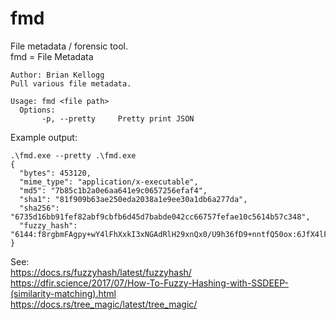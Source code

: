 # fmd
File metadata / forensic tool.  
fmd = File Metadata

```
Author: Brian Kellogg
Pull various file metadata.

Usage: fmd <file path>
  Options:
       -p, --pretty     Pretty print JSON
```

Example output:
```
.\fmd.exe --pretty .\fmd.exe
{
  "bytes": 453120,
  "mime_type": "application/x-executable",
  "md5": "7b85c1b2a0e6aa641e9c0657256efaf4",
  "sha1": "81f909b63ae250eda2038a1e9ee30a1db6a277da",
  "sha256": "6735d16bb91fef82abf9cbfb6d45d7babde042cc66757fefae10c5614b57c348",
  "fuzzy_hash": "6144:f8rgbmFAgpy+wY4lFhXxkI3xNGAdRlH29xnQx0/U9h36fD9+nntfQ50ox:6JfX4lFhhkodRixnQKU9e9Kox"
}
```

See:  
https://docs.rs/fuzzyhash/latest/fuzzyhash/  
https://dfir.science/2017/07/How-To-Fuzzy-Hashing-with-SSDEEP-(similarity-matching).html  
https://docs.rs/tree_magic/latest/tree_magic/  